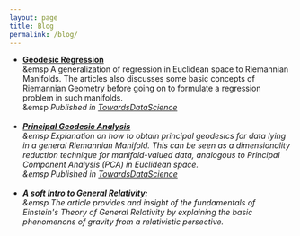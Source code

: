 ```yaml
---
layout: page
title: Blog
permalink: /blog/
---
```

<ul>
    <li>
        <b><a href="https://towardsdatascience.com/geodesic-regression-d0334de2d9d8" target="_blank" rel="noopener noreferrer">Geodesic Regression</a></b><br>
        &emsp A generalization of regression in Euclidean space to Riemannian Manifolds. The articles also discusses some basic concepts of Riemannian Geometry before going on to formulate a regression problem in such manifolds.<br>
        &emsp <em> Published in <a href="https://towardsdatascience.com" target="_blank" rel="noopener noreferrer">TowardsDataScience</a>
    </li><br>
    <li>   
    <b><a href="https://towardsdatascience.com/principal-geodesic-analysis-2ec7ad1b2679" target="_blank" rel="noopener noreferrer">Principal Geodesic Analysis</a></b><br>
        &emsp Explanation on how to obtain principal geodesics for data lying in a general Riemannian Manifold. This can be seen as a dimensionality reduction technique for manifold-valued data, analogous to Principal Component Analysis (PCA) in Euclidean space.<br>
        &emsp <em> Published in <a href="https://towardsdatascience.com" target="_blank" rel="noopener noreferrer">TowardsDataScience</a>
    </li><br>
    <li>
    <b><a href="https://paribeshregmi.medium.com/a-soft-intro-to-general-relativity-aa46da221747" target="_blank" rel="noopener noreferrer">A soft Intro to General Relativity</a>:</b><br>
        &emsp The article provides and insight of the fundamentals of Einstein's Theory of General Relativity by explaining the basic phenomenons of gravity from a relativistic persective.
    </li><br>
</ul>
